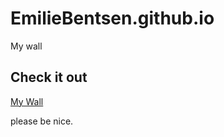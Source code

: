 # EmilieBentsen.github.io
My wall

## Check it out

[My Wall](EmilieBentsen.github.io)

please be nice.
